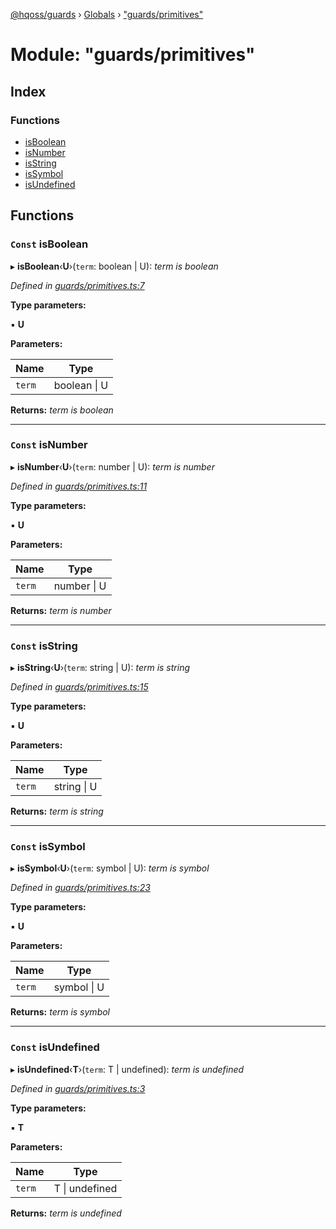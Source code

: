 [@hqoss/guards](../README.md) › [Globals](../globals.md) › ["guards/primitives"](_guards_primitives_.md)

# Module: "guards/primitives"

## Index

### Functions

* [isBoolean](_guards_primitives_.md#const-isboolean)
* [isNumber](_guards_primitives_.md#const-isnumber)
* [isString](_guards_primitives_.md#const-isstring)
* [isSymbol](_guards_primitives_.md#const-issymbol)
* [isUndefined](_guards_primitives_.md#const-isundefined)

## Functions

### `Const` isBoolean

▸ **isBoolean**‹**U**›(`term`: boolean | U): *term is boolean*

*Defined in [guards/primitives.ts:7](https://github.com/hqoss/guards/blob/d6aeb0e/src/guards/primitives.ts#L7)*

**Type parameters:**

▪ **U**

**Parameters:**

Name | Type |
------ | ------ |
`term` | boolean &#124; U |

**Returns:** *term is boolean*

___

### `Const` isNumber

▸ **isNumber**‹**U**›(`term`: number | U): *term is number*

*Defined in [guards/primitives.ts:11](https://github.com/hqoss/guards/blob/d6aeb0e/src/guards/primitives.ts#L11)*

**Type parameters:**

▪ **U**

**Parameters:**

Name | Type |
------ | ------ |
`term` | number &#124; U |

**Returns:** *term is number*

___

### `Const` isString

▸ **isString**‹**U**›(`term`: string | U): *term is string*

*Defined in [guards/primitives.ts:15](https://github.com/hqoss/guards/blob/d6aeb0e/src/guards/primitives.ts#L15)*

**Type parameters:**

▪ **U**

**Parameters:**

Name | Type |
------ | ------ |
`term` | string &#124; U |

**Returns:** *term is string*

___

### `Const` isSymbol

▸ **isSymbol**‹**U**›(`term`: symbol | U): *term is symbol*

*Defined in [guards/primitives.ts:23](https://github.com/hqoss/guards/blob/d6aeb0e/src/guards/primitives.ts#L23)*

**Type parameters:**

▪ **U**

**Parameters:**

Name | Type |
------ | ------ |
`term` | symbol &#124; U |

**Returns:** *term is symbol*

___

### `Const` isUndefined

▸ **isUndefined**‹**T**›(`term`: T | undefined): *term is undefined*

*Defined in [guards/primitives.ts:3](https://github.com/hqoss/guards/blob/d6aeb0e/src/guards/primitives.ts#L3)*

**Type parameters:**

▪ **T**

**Parameters:**

Name | Type |
------ | ------ |
`term` | T &#124; undefined |

**Returns:** *term is undefined*
